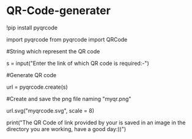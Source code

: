 # QR-Code-generater
!pip install pyqrcode

import pyqrcode 
from pyqrcode import QRCode

#String which represent the QR code

s = input("Enter the link of which QR code is required:-")

#Generate QR code

url = pyqrcode.create(s)

#Create and save the png file naming "myqr.png"

url.svg("myqrcode.svg", scale = 8)

print("The QR Code of link provided by your is saved in an image in the directory you are working, have a good day:))")
